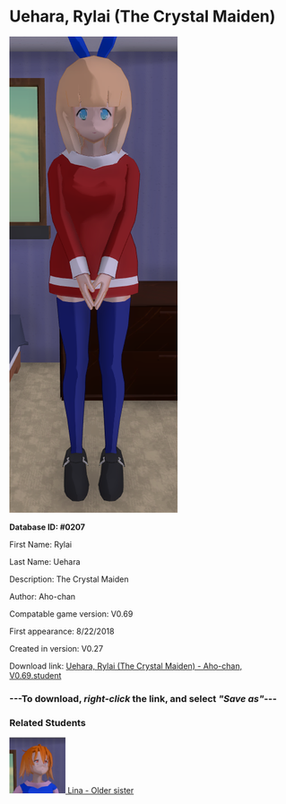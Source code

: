 # Uehara, Rylai (The Crystal Maiden)

<img src="../../Files/Images/Uehara, Rylai (The Crystal Maiden).png" title="Uehara, Rylai (The Crystal Maiden) - Aho-chan, V0.69">

**Database ID: #0207**

First Name: Rylai

Last Name: Uehara

Description: The Crystal Maiden

Author: Aho-chan

Compatable game version: V0.69

First appearance: 8/22/2018

Created in version: V0.27

Download link: <a href="https://raw.githubusercontent.com/Arbiter1223/Daigaku-Gurashi-Custom-Students/master/Files/Student%20Files/Uehara%2C%20Rylai%20(The%20Crystal%20Maiden)%20-%20Aho-chan%2C%20V0.69.student">Uehara, Rylai (The Crystal Maiden) - Aho-chan, V0.69.student</a>

### ---**To download, _right-click_ the link, and select _"Save as"_**---

### Related Students

<a href="Uehara, Lina (The Slayer).md"><img src="../../Files/Thumbs/Uehara, Lina (The Slayer).png" height="100" width="100" title="Uehara, Lina (The Slayer) - Aho-chan, V0.69"></a><a href="Uehara, Lina (The Slayer).md"> Lina - Older sister</a>

